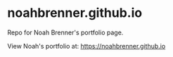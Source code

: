 noahbrenner.github.io
=====================

Repo for Noah Brenner's portfolio page.

View Noah's portfolio at: https://noahbrenner.github.io

